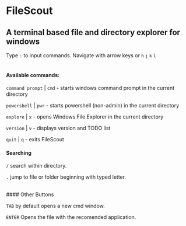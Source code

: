 # FileScout
## A terminal based file and directory explorer for windows

Type `:` to input commands. Navigate with arrow keys or `h` `j` `k` `l`
<br><br>

#### Available commands:

`command prompt` | `cmd` - starts windows command prompt in the current directory

`powershell` | `pwr` - starts powershell (non-admin) in the current directory

`explore` | `x` - opens Windows File Explorer in the current directory

`version` | `v` - displays version and TODO list

`quit` | `q` - exits FileScout

#### Searching 

`/` search within directory.

`.` jump to file or folder beginning with typed letter.

<br>
#### Other Buttons

`TAB` by default opens a new cmd window.

`ENTER` Opens the file with the recomended application.